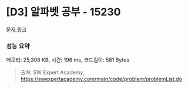 # [D3] 알파벳 공부 - 15230 

[문제 링크](https://swexpertacademy.com/main/code/problem/problemDetail.do?contestProbId=AYLnMQT6vPADFATf) 

### 성능 요약

메모리: 25,308 KB, 시간: 196 ms, 코드길이: 581 Bytes



> 출처: SW Expert Academy, https://swexpertacademy.com/main/code/problem/problemList.do